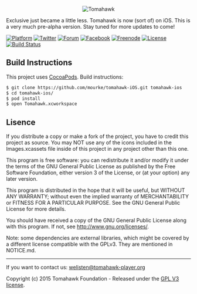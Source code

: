 <p align="center" >
  <img src="http://i.imgur.com/p7WNZ7t.png" alt="Tomahawk" title="Tomahawk">
</p>

Exclusive just became a little less. Tomahawk is now (sort of) on iOS. This is a very much pre-alpha version. Stay tuned for more updates to come!

[![Platform](https://img.shields.io/cocoapods/p/AFNetworking.svg?style=flat)](http://tomahawk-player.org)
[![Twitter](https://img.shields.io/badge/twitter-@Tomahawk-3299EC.svg?style=flat)](http://twitter.com/Tomahawk)
[![Forum](https://img.shields.io/badge/discussion-forum-red.svg?style=flat)](http://forum.tomahawk-player.org/)
[![Facebook](https://img.shields.io/badge/facebook-Tomahawk-354F88.svg?style=flat)](http://www.facebook.com/TomahawkPlayer)
[![Freenode](https://img.shields.io/badge/IRC-freenode-yellow.svg?style=flat)](http://webchat.freenode.net/?channels=tomahawk)
[![License](https://img.shields.io/cocoapods/l/AFNetworking.svg)](https://github.com/mourke/tomahawk-iOS/blob/master/LICENSE.md)
[![Build Status](https://travis-ci.org/mourke/tomahawk-iOS.svg)](https://travis-ci.org/mourke/tomahawk-iOS)


## Build Instructions ##

This project uses  [CocoaPods](http://cocoapods.org/). Build instructions:

``` bash
$ git clone https://github.com/mourke/tomahawk-iOS.git tomahawk-ios
$ cd tomahawk-ios/
$ pod install
$ open Tomahawk.xcworkspace
```

## Lisence

If you distribute a copy or make a fork of the project, you have to credit this project as source. You may NOT use any of the icons included in the Images.xcassets file inside of this project in any project other than this one.

This program is free software: you can redistribute it and/or modify it under the terms of the GNU General Public License as published by the Free Software Foundation, either version 3 of the License, or (at your option) any later version.

This program is distributed in the hope that it will be useful, but WITHOUT ANY WARRANTY; without even the implied warranty of MERCHANTABILITY or FITNESS FOR A PARTICULAR PURPOSE.  See the GNU General Public License for more details.

You should have received a copy of the GNU General Public License along with this program.  If not, see http://www.gnu.org/licenses/.

Note: some dependencies are external libraries, which might be covered by a different license compatible with the GPLv3. They are mentioned in NOTICE.md.

***

If you want to contact us: [welisten@tomahawk-player.org](mailto:welisten@tomahawk-player.org)

Copyright (c) 2015 Tomahawk Foundation - Released under the [GPL V3 license](https://github.com/mourke/tomahawk-iOS/blob/master/LICENSE.md).
